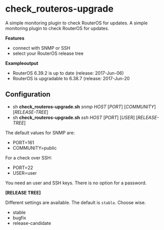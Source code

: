 # check_routeros-upgrade

A simple monitoring plugin to check RouterOS for updates. A simple monitoring plugin to check RouterOS for updates.

**Features**
* connect with SNMP or SSH
* select your RouterOS release tree

**Exampleoutput**
* RouterOS 6.39.2 is up to date (release: 2017-Jun-06)
* RouterOS is upgradable to 6.38.7 (release: 2017-Jun-20

## Configuration

* sh **check_routeros-upgrade.sh** *snmp* *HOST* [*PORT*] [*COMMUNITY*] [*RELEASE-TREE*]
* sh **check_routeros-upgrade.sh** *ssh* *HOST* [*PORT*] [*USER*] [*RELEASE-TREE*]

The default values for SNMP are:
* PORT=161
* COMMUNITY=public

For a check over SSH:
* PORT=22
* USER=user

You need an user and SSH keys. There is no option for a password.

**[RELEASE TREE]**

Different settings are available. The default is `stable`. Choose wise.

* stable
* bugfix
* release-candidate

